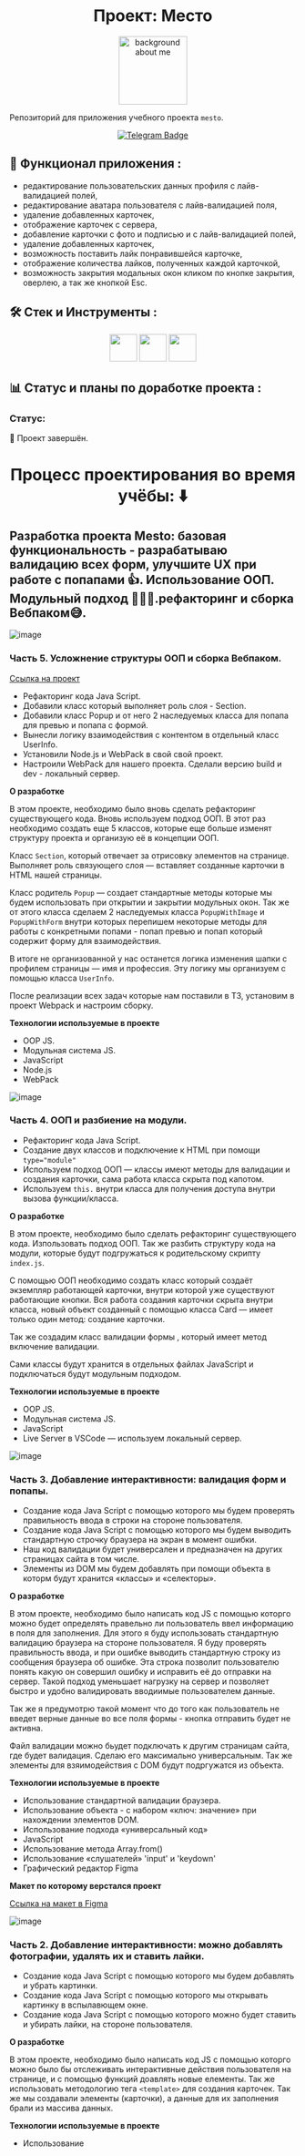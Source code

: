 
<div id="header" align="center">
  <h1>Проект: Место</h1>
</div>
<div align="center">
  <img src="./src/images/GIF-prj-place-min.gif" alt="background about me" width="120"/>
</div>
<!--
![GIF-header-movies-explorer-api](https://github.com/forgohill/movies-explorer-api/assets/105547969/b3c82933-ba68-4478-9eaa-43fe38c7e0b7)
 -->


Репозиторий для приложения учебного проекта `mesto`.

<div id="badges" align="center">
  <a target='_blank' rel='noreferrer' href="https://forgohill.github.io/mesto/">
    <img src="https://img.shields.io/badge/Ссылка на проект-2AABED" alt="Telegram Badge"/>
  </a>
</div>

## 🧱 Функционал приложения :

 - редактирование пользовательских данных профиля с лайв-валидацией полей,
 - редактирование аватара пользователя с лайв-валидацией поля,
 - удаление добавленных карточек,
 - отображение карточек с сервера,
 - добавление карточки с фото и подписью и с лайв-валидацией полей,
 - удаление добавленных карточек,
 - возможность поставить лайк понравившейся карточке,
 - отображение количества лайков, полученных каждой карточкой,
 - возможность закрытия модальных окон кликом по кнопке закрытия, оверлею, а так же кнопкой Esc.



## 🛠️ Стек и Инструменты :

<div align="center">
<img src="https://raw.githubusercontent.com/devicons/devicon/55609aa5bd817ff167afce0d965585c92040787a/icons/javascript/javascript-plain.svg" style="width: 48px"/>
<img src="https://raw.githubusercontent.com/devicons/devicon/55609aa5bd817ff167afce0d965585c92040787a/icons/html5/html5-plain.svg" style="width: 48px"/>
<img src="https://raw.githubusercontent.com/devicons/devicon/55609aa5bd817ff167afce0d965585c92040787a/icons/css3/css3-plain.svg" style="width: 48px"/>
</div>

## 📊 Статус и планы по доработке проекта :

### Статус:
🚩 Проект завершён.

<div id="header" align="center">
  <h1>Процесс проектирования во время учёбы: ⬇️</h1>
</div>

## Разработка проекта Mesto: базовая функциональность - разрабатываю валидацию всех форм, улучшите UX при работе с попапами 👍. Использование ООП. Модульный подход 🚀🚀🚀.рефакторинг и сборка Вебпаком😅.

![image](./src/images/mem__oop_8pr.jpg)



###  Часть 5. Усложнение структуры ООП и сборка Вебпаком.
[Ссылка на проект](https://forgohill.github.io/mesto/)

* Рефакторинг кода Java Script.
* Добавили класс который выполняет роль слоя - Section.
* Добавили класс Popup и от него 2 наследуемых класса для попапа для превью и попапа с формой.
* Вынесли логику взаимодействия с контентом в отдельный класс UserInfo.
* Установили Node.js и WebPack в свой свой проект.
* Настроили WebPack для нашего проекта. Сделали версию build и dev - локальный сервер.


**О разработке**

В этом проекте, необходимо было вновь сделать рефакторинг существующего кода. Вновь используем подход ООП. В этот раз необходимо создать еще 5 классов, которые еще больше изменят структуру проекта и организую её в концепции ООП.

Класс `Section`, который отвечает за отрисовку элементов на странице. Выполняет роль связующего слоя — вставляет созданные карточки в HTML нашей страницы.

Класс родитель `Popup` — создает стандартные методы которые мы будем использовать при открытии и закрытии модульных окон. Так же от этого класса сделаем 2 наследуемых класса `PopupWithImage` и `PopupWithForm` внутри которых перепишем некоторые методы для работы с конкретными попами - попап превью и попап который содержит форму для взаимодействия.

В итоге не организованной у нас останется логика изменения шапки с профилем страницы — имя и профессия. Эту логику мы организуем с помощью класса `UserInfo`.

После реализации всех задач которые нам поставили в ТЗ, установим в проект Webpack и настроим сборку.

**Технологии используемые в проекте**

* OOP JS.
* Модульная система JS.
* JavaScript
* Node.js
* WebPack



![image](./src/images/mem__oop_@0,5x.jpg)
###  Часть 4. ООП и разбиение на модули.


* Рефакторинг кода Java Script.
* Создание двух классов и подключение к HTML при помощи `type="module"`
* Используем подход ООП — классы имеют методы для валидации и создания карточки, сама работа класса скрыта под капотом.
* Используем `this.` внутри класса для получения доступа внутри вызова функции/класса.


**О разработке**

В этом проекте, необходимо было сделать рефакторинг существующего кода. Изпользовать подход ООП. Так же разбить структуру кода на модули, которые будут подгружаться к родительскому скрипту `index.js`.

C помощью ООП необходимо создать класс который создаёт экземпляр работающей карточки, внутри которой уже существуют работающие кнопки. Вся работа создания карточки скрыта внутри класса, новый объект созданный с помощью класса Card — имеет только один метод: создание карточки.

Так же создадим класс валидации формы , который имеет метод включение валидации.

Сами классы будут хранится в отдельных файлах JavaScript и подключаться будут модульным подходом.

**Технологии используемые в проекте**

* OOP JS.
* Модульная система JS.
* JavaScript
* Live Server в VSCode — используем локальный сервер.


![image](./src/images/project__mesto_6pr.gif)
###  Часть 3. Добавление интерактивности: валидация форм и попапы.


* Создание кода Java Script с помощью которого мы будем проверять правильность ввода в строки на стороне пользователя.
* Создание кода Java Script с помощью которого мы будем выводить стандартную строчку браузера на экран в момент ошибки.
* Наш код валидации будет универсален и предназначен на других страницах сайта в том числе.
* Элементы из DOM мы будем добавлять при помощи объекта в которм будут хранится «классы» и «селекторы».


**О разработке**

В этом проекте, необходимо было написать код JS с помощью которго можно будет определять правельно ли пользователь ввел информацию в поля для заполнения. Для этого я буду использовать стандартную валидацию браузера на стороне пользователя. Я буду проверять правильность ввода, и при ошибке выводить стандартную строку из сообщения браузера об ошибке. Эта строка позволит пользователю понять какую он совершил ошибку и исправить её до отправки на сервер. Такой подход уменьшает нагрузку на сервер и позволяет быстро и удобно валидировать вводиимые пользователем данные.

Так же я предумотрю такой момент что до того как пользователь не введет верные данные во все поля формы - кнопка отправить будет не активна.

Файл валидации можно бьудет подключать к другим страницам сайта, где будет валидация. Сделаю его максимально универсальным. Так же элементы для взяимодействия с DOM будут подргужатся из объекта.

**Технологии используемые в проекте**

* Использование стандартной валидации браузера.
* Использование объекта - с набором «ключ: значение» при нахождении элементов DOM.
* Использование подхода «универсальный код»
* JavaScript
* Использование метода Array.from()
* Использование «слушателей» 'input' и 'keydown'
* Графический редактор Figma

**Макет по которому верстался проект**

[Ссылка на макет в Figma](https://www.figma.com/file/kRVLKwYG3d1HGLvh7JFWRT/JavaScript.-Sprint-6?node-id=0%3A1)


![image](https://github.com/forgohill/mesto/raw/main/src/images/project__mesto_5pr.gif)

###  Часть 2. Добавление интерактивности: можно добавлять фотографии, удалять их и ставить лайки.



* Создание кода Java Script с помощью которого мы будем добавлять и убрать картинки.
* Создание кода Java Script с помощью которого мы открывать картинку в вспылавющем окне.
* Создание кода Java Script с помощью которого можно будет ставить и убирать лайки, на стороне пользователя.


**О разработке**

В этом проекте, необходимо было написать код JS с помощью которго можно было бы отслеживать интерактивные действия пользователя на странице, и с помощью функций доавлять новые елементы. Так же использовать методологию тега `<template>` для создания карточек. Так же мы создавали элементы (карточки), а данные для их заполнения брали из массива данных.

**Технологии используемые в проекте**

* Использование <template>
* Использование .addEventListner('событие', функция)
* Использование evt.target
* JavaScript
* Использование метода .forEach()
* Создание эелемeнтов и заполнение их контентом из массива с данными

**Макет по которому верстался проект**

[Ссылка на макет в Figma](https://www.figma.com/file/bjyvbKKJN2naO0ucURl2Z0/JavaScript.-Sprint-5?node-id=0%3A1)



### Часть 1. Базовая функциональность - редактирование профиля страницы.

![image](./src/images/project__mesto.gif)

* Создание структуры страницы по БЭМ
* Адаптирование страницы под различные экраны и устройства
* Создание кода JavaScript который обеспечивает некоторую функциональность на стороне пользователя.


**О разработке**

В этом проекте, в отличие от пред идущего необходимо было не только создать страницу с CSS структурой по БЭМ(Nested), но так же создать popUp окно, в котором будет находиться 2 текстовых поля для редактирования шапки профиля на созданной странице. С помощью JS необходимо было связать работу этих полей для ввода данных с информацией на странице. Нажав кнопку «СОХРАНИТЬ» пользователь может изменить имя и должность в шапке профиля. Так же появление и закрытие окна popUp реализована при помощи JavaScript.

**Технологии используемые в проекте**

* Grid Layout
* Flex
* Применение медиазапросов
* JavaScript
* обращение к элементам через классы
* запись контента напрямую в элементы

**Макет по которому верстался проект**

* [Ссылка на макет в Figma](https://www.figma.com/file/2cn9N9jSkmxD84oJik7xL7/JavaScript.-Sprint-4?node-id=0%3A1)

